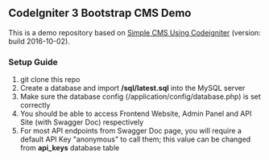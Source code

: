 ## CodeIgniter 3 Bootstrap CMS Demo

This is a demo repository based on [Simple CMS Using Codeigniter](https://github.com/nadimsajib/simple-CMS-using-Codeigniter3) (version: build 2016-10-02).


### Setup Guide

1. git clone this repo
2. Create a database and import **/sql/latest.sql** into the MySQL server
3. Make sure the database config (/application/config/database.php) is set correctly
4. You should be able to access Frontend Website, Admin Panel and API Site (with Swagger Doc) respectively
5. For most API endpoints from Swagger Doc page, you will require a default API Key "anonymous" to call them; this value can be changed from **api_keys** database table

